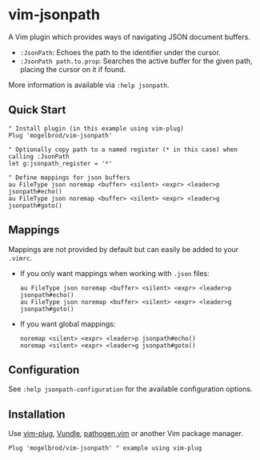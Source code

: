 # vim-jsonpath
A Vim plugin which provides ways of navigating JSON document buffers.

* `:JsonPath`:
  Echoes the path to the identifier under the cursor.
* `:JsonPath path.to.prop`:
  Searches the active buffer for the given path, placing the cursor on it if found.

More information is available via `:help jsonpath`.

## Quick Start

```vim
" Install plugin (in this example using vim-plug)
Plug 'mogelbrod/vim-jsonpath'

" Optionally copy path to a named register (* in this case) when calling :JsonPath
let g:jsonpath_register = '*'

" Define mappings for json buffers
au FileType json noremap <buffer> <silent> <expr> <leader>p jsonpath#echo()
au FileType json noremap <buffer> <silent> <expr> <leader>g jsonpath#goto()
```

## Mappings

Mappings are not provided by default but can easily be added to your `.vimrc`.

* If you only want mappings when working with `.json` files:
  ```vim
  au FileType json noremap <buffer> <silent> <expr> <leader>p jsonpath#echo()
  au FileType json noremap <buffer> <silent> <expr> <leader>g jsonpath#goto()
  ```

* If you want global mappings:
  ```vim
  noremap <silent> <expr> <leader>p jsonpath#echo()
  noremap <silent> <expr> <leader>g jsonpath#goto()
  ```

## Configuration

See `:help jsonpath-configuration` for the available configuration options.

## Installation

Use [vim-plug](https://github.com/junegunn/vim-plug),
[Vundle](https://github.com/VundleVim/Vundle.vim),
[pathogen.vim](https://github.com/tpope/vim-pathogen)
or another Vim package manager.

```vim
Plug 'mogelbrod/vim-jsonpath' " example using vim-plug
```
